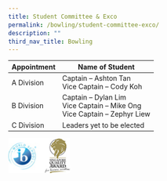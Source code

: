 ```yaml
---
title: Student Committee & Exco
permalink: /bowling/student-committee-exco/
description: ""
third_nav_title: Bowling
---
```

<table>
<thead>
  <tr>
    <th>Appointment</th>
    <th>Name of Student</th>
  </tr>
</thead>
<tbody>
  <tr>
    <td>A Division</td>
    <td>Captain – Ashton Tan<br>Vice Captain – Cody Koh</td>
  </tr>
  <tr>
    <td>B Division</td>
    <td>Captain – Dylan Lim<br>Vice Captain – Mike Ong<br>Vice Captain – Zephyr Liew</td>
  </tr>
  <tr>
    <td>C Division</td>
    <td>Leaders yet to be elected</td>
  </tr>
</tbody>
</table>

<img src="/images/WorldSchool.jpg" 
     style="width:25%">